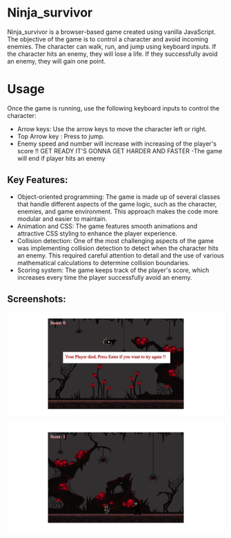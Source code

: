 # Ninja_survivor 
Ninja_survivor is a browser-based game created using vanilla JavaScript. The objective of the game is to control a character and avoid incoming enemies. The character can walk, run, and jump using keyboard inputs. If the character hits an enemy, they will lose a life. If they successfully avoid an enemy, they will gain one point.




# Usage
Once the game is running, use the following keyboard inputs to control the character:

- Arrow keys: Use the arrow keys to move the character left or right.
- Top Arrow key : Press  to jump.
- Enemy speed and number will increase with increasing of the player's score !! GET READY IT'S GONNA GET HARDER AND FASTER
-The game will end if player hits an enemy

## Key Features:

- Object-oriented programming: The game is made up of several classes that handle different aspects of the game logic, such as the character, enemies, and game environment. This approach makes the code more modular and easier to maintain.
- Animation and CSS: The game features smooth animations and attractive CSS styling to enhance the player experience.
- Collision detection: One of the most challenging aspects of the game was implementing collision detection to detect when the character hits an enemy. This required careful attention to detail and the use of various mathematical calculations to determine collision boundaries.
- Scoring system: The game keeps track of the player's score, which increases every time the player successfully avoid an enemy.
## Screenshots:
![Screenshot of DigitalBazzar homepage](https://github.com/Tarek666666/Ninja_survivor/blob/main/images/screenshots/Die.png) 

![Screenshot of DigitalBazzar homepage](https://github.com/Tarek666666/Ninja_survivor/blob/main/images/screenshots/stand.png) 

